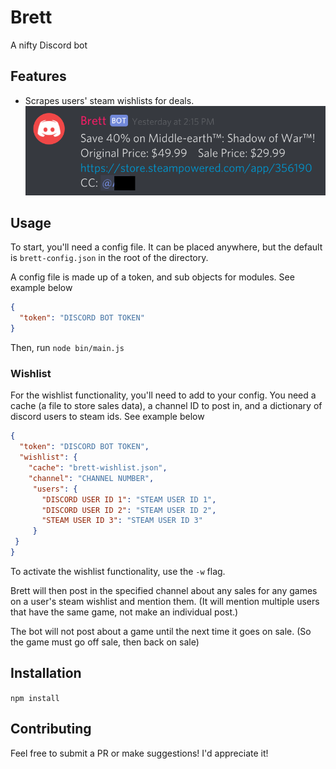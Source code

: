 # Brett
A nifty Discord bot

## Features
* Scrapes users' steam wishlists for deals.
![Brett announcing game deal](screenshots/wishlist.png)

## Usage
To start, you'll need a config file. It can be placed anywhere, but the default is `brett-config.json` in the root of the directory.

A config file is made up of a token, and sub objects for modules. See example below
```json
{
  "token": "DISCORD BOT TOKEN"
}
```

Then, run `node bin/main.js`

### Wishlist
For the wishlist functionality, you'll need to add to your config. You need a cache (a file to store sales data), a channel ID to post in, and a dictionary of discord users to steam ids. See example below
```json
{
  "token": "DISCORD BOT TOKEN",
  "wishlist": {
    "cache": "brett-wishlist.json",
    "channel": "CHANNEL NUMBER",
     "users": {
       "DISCORD USER ID 1": "STEAM USER ID 1",
       "DISCORD USER ID 2": "STEAM USER ID 2",
       "STEAM USER ID 3": "STEAM USER ID 3"
     }
 }
}
```

To activate the wishlist functionality, use the `-w` flag.

Brett will then post in the specified channel about any sales for any games on a user's steam wishlist and mention them.
(It will mention multiple users that have the same game, not make an individual post.)

The bot will not post about a game until the next time it goes on sale. (So the game must go off sale, then back on sale)

## Installation
`npm install`

## Contributing
Feel free to submit a PR or make suggestions! I'd appreciate it!
